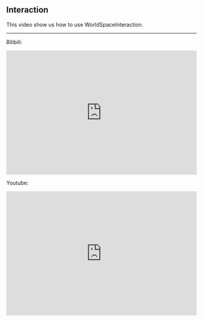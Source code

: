 ## Interaction
This video show us how to use WorldSpaceInteraction.

<hr>
<p>Bilibili:</p>
<div style="position: relative; width: 100%; height: 0; padding-bottom: 65%;">
<iframe src="https://player.bilibili.com/player.html?bvid=BV1NN411R77H&page=1" scrolling="no" border="0" frameborder="no" framespacing="0" allowfullscreen="true" style="position: absolute; width: 100%; height: 100%; left: 0; top: 0;"> </iframe>
</div>

<p>Youtube:</p>
<div style="position: relative; width: 100%; height: 0; padding-bottom: 65%;">
<iframe src="https://www.youtube.com/embed/HrxmxOZm7GE" frameborder="0" allow="accelerometer; autoplay; clipboard-write; encrypted-media; gyroscope; picture-in-picture" allowfullscreen="true" style="position: absolute; width: 100%; height: 100%; left: 0; top: 0;"></iframe>
</div>
